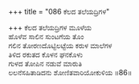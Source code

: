+++
title = "086 ಕೆಲದ ತಲೆಯದ್ರಿಗಳ"

+++
ಕೆಲದ ತಲೆಯದ್ರಿಗಳ ಮೂಳೆಯ  
ಹೊಳೆವ ಸಾಲಿನ ಸುಂಟಗೆಯ ತೊಂ  
ಗಲಿನ ತೋರಣದೊಟ್ಟಿಲಟ್ಟೆಯ ಕರುಳ ಮಾಲೆಗಳ  
ತಿಳಿದ ರಕುತದ ಕೊಳನ ಘನಕೊಳು  
ಗುಳದ ತೋಪಿನ ನಡುವೆ ಮಾರುತಿ  
ಲಲನೆಸಹಿತಾಡಿದನು ಶೋಣಿತವಾರಿಯೋಕುಳಿಯ       ॥86॥
